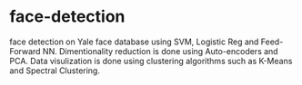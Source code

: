 # face-detection
face detection on Yale face database using SVM, Logistic Reg and Feed-Forward NN.
Dimentionality reduction is done using Auto-encoders and PCA.
Data visulization is done using clustering algorithms such as K-Means and Spectral Clustering.
